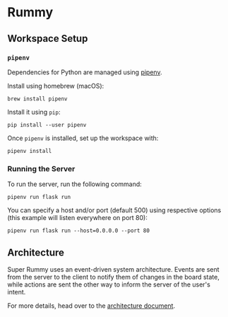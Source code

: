 # Rummy

## Workspace Setup

### `pipenv`

Dependencies for Python are managed using [pipenv](https://pipenv.pypa.io/en/latest/).

Install using homebrew (macOS):
```
brew install pipenv
```

Install it using `pip`:

```
pip install --user pipenv
```

Once `pipenv` is installed, set up the workspace with:

```
pipenv install
```

### Running the Server

To run the server, run the following command:

```
pipenv run flask run
```

You can specify a host and/or port (default 500) using respective options (this example will listen everywhere on port 80):

```
pipenv run flask run --host=0.0.0.0 --port 80
```

## Architecture

Super Rummy uses an event-driven system architecture. Events are sent from the server to the client to notify them of changes in the board state, while actions are sent the other way to inform the server of the user's intent.

For more details, head over to the [architecture document](architecture.md).
